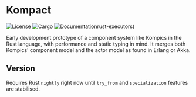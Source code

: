 Kompact
=======

[![License](https://img.shields.io/badge/license-MIT-blue.svg)](https://github.com/kompics/kompact)
[![Cargo](https://img.shields.io/crates/v/executors.svg)](https://crates.io/crates/kompact)
[![Documentation](https://docs.rs/executors/badge.svg)](https://docs.rs/kompact)rust-executors)

Early development prototype of a component system like Kompics in the Rust language, with performance and static typing in mind. It merges both Kompics' component model and the actor model as found in Erlang or Akka.

## Version

Requires Rust `nightly` right now until `try_from` and `specialization` features are stabilised.
